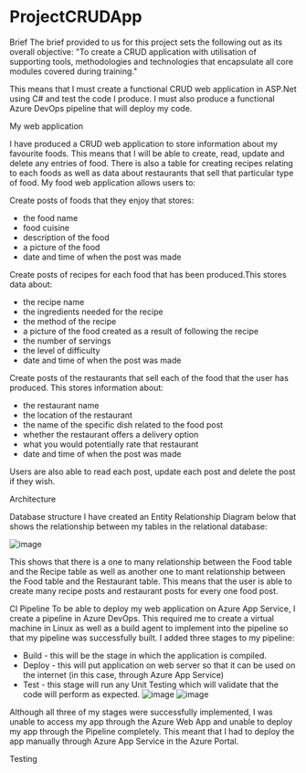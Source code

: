 # ProjectCRUDApp

Brief
The brief provided to us for this project sets the following out as its overall objective: "To create a CRUD application with utilisation of supporting tools, methodologies and technologies that encapsulate all core modules covered during training."

This means that I must create a functional CRUD web application in ASP.Net using C# and test the code I produce. I must also produce a functional Azure DevOps pipeline that will deploy my code.

My web application

I have produced a CRUD web application to store information about my favourite foods. This means that I will be able to create, read, update and delete any entries of food. There is also a table for creating recipes relating to each foods as well as data about restaurants that sell that particular type of food. 
My food web application allows users to:

Create posts of foods that they enjoy that stores:
- the food name
- food cuisine
- description of the food
- a picture of the food
- date and time of when the post was made

Create posts of recipes for each food that has been produced.This stores data about:
- the recipe name
- the ingredients needed for the recipe
- the method of the recipe
- a picture of the food created as a result of following the recipe
- the number of servings
- the level of difficulty 
- date and time of when the post was made

Create posts of the restaurants that sell each of the food that the user has produced. This stores information about:
- the restaurant name
- the location of the restaurant
- the name of the specific dish related to the food post
- whether the restaurant offers a delivery option
- what you would potentially rate that restaurant
- date and time of when the post was made

Users are also able to read each post, update each post and delete the post if they wish.

Architecture

Database structure
I have created an Entity Relationship Diagram below that shows the relationship between my tables in the relational database:

![image](https://user-images.githubusercontent.com/70802911/117570224-27edba80-b0c1-11eb-8580-d6a56ce99550.png)

This shows that there is a one to many relationship between the Food table and the Recipe table as well as another one to mant relationship between the Food table and the Restaurant table. This means that the user is able to create many recipe posts and restaurant posts for every one food post.

CI Pipeline
To be able to deploy my web application on Azure App Service, I create a pipeline in Azure DevOps. This required me to create a virtual machine in Linux as well as a build agent to implement into the pipeline so that my pipeline was successfully built. 
I added three stages to my pipeline:
- Build - this will be the stage in which the application is compiled.
- Deploy - this will put application on web server so that it can be used on the internet (in this case, through Azure App Service)
- Test - this stage will run any Unit Testing which will validate that the code will perform as expected.
![image](https://user-images.githubusercontent.com/70802911/117572535-38a32e00-b0cb-11eb-9e42-bd3a76c3d3e8.png)
![image](https://user-images.githubusercontent.com/70802911/117574453-10203180-b0d5-11eb-91af-adf5bb030ed8.png)

Although all three of my stages were successfully implemented, I was unable to access my app through the Azure Web App and unable to deploy my app through the Pipeline completely. This meant that I had to deploy the app manually through Azure App Service in the Azure Portal.


Testing


